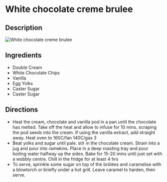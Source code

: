 # White chocolate creme brulee

## Description
![White chocolate creme brulee](https://www.themealdb.com/images/media/meals/uryqru1511798039.jpg "White chocolate creme brulee")

## Ingredients
- Double Cream
- White Chocolate Chips
- Vanilla
- Egg Yolks
- Caster Sugar
- Caster Sugar

## Directions
- Heat the cream, chocolate and vanilla pod in a pan until the chocolate has melted. Take off the heat and allow to infuse for 10 mins, scraping the pod seeds into the cream. If using the vanilla extract, add straight away. Heat oven to 160C/fan 140C/gas 3
- Beat yolks and sugar until pale. stir in the chocolate cream. Strain into a jug and pour into ramekins. Place in a deep roasting tray and pour boiling water halfway up the sides. Bake for 15-20 mins until just set with a wobbly centre. Chill in the fridge for at least 4 hrs
- To serve, sprinkle some sugar on top of the brûlées and caramelise with a blowtorch or briefly under a hot grill. Leave caramel to harden, then serve.
